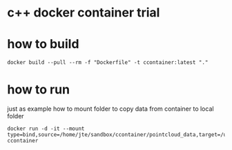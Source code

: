 # c++ docker container trial

# how to build

```
docker build --pull --rm -f "Dockerfile" -t ccontainer:latest "."
```

# how to run

just as example how to mount folder to copy data from container to local folder


```
docker run -d -it --mount type=bind,source=/home/jte/sandbox/ccontainer/pointcloud_data,target=/usr/src/ccontainer/pointcloud_data  ccontainer
```